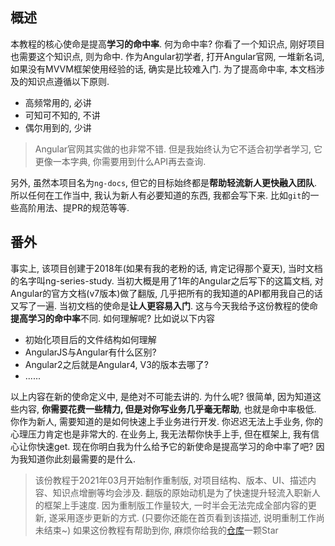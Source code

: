 ## 概述
本教程的核心使命是提高**学习的命中率**. 何为命中率? 你看了一个知识点, 刚好项目也需要这个知识点, 则为命中. 作为Angular初学者, 打开Angular官网, 一堆新名词, 如果没有MVVM框架使用经验的话, 确实是比较难入门. 为了提高命中率, 本文档涉及的知识点遵循以下原则.

 - 高频常用的, 必讲
 - 可知可不知的, 不讲
 - 偶尔用到的, 少讲

>Angular官网其实做的也非常不错. 但是我始终认为它不适合初学者学习, 它更像一本字典, 你需要用到什么API再去查询.

另外, 虽然本项目名为`ng-docs`, 但它的目标始终都是**帮助轻流新人更快融入团队**. 所以任何在工作当中, 我认为新人有必要知道的东西, 我都会写下来. 比如`git`的一些高阶用法、提PR的规范等等.

## 番外
事实上, 该项目创建于2018年(如果有我的老粉的话, 肯定记得那个夏天), 当时文档的名字叫ng-series-study. 当初大概是用了1年的Angular之后写下的这篇文档, 对Angular的官方文档(v7版本)做了翻版, 几乎把所有的我知道的API都用我自己的话又写了一遍. 当初文档的使命是**让人更容易入门**. 这与今天我给予这份教程的使命**提高学习的命中率**不同. 如何理解呢? 比如说以下内容

 - 初始化项目后的文件结构如何理解
 - AngularJS与Angular有什么区别?
 - Angular2之后就是Angular4, V3的版本去哪了?
 - ......

以上内容在新的使命定义中, 是绝对不可能去讲的. 为什么呢? 很简单, 因为知道这些内容, **你需要花费一些精力, 但是对你写业务几乎毫无帮助**, 也就是命中率极低. 你作为新人, 需要知道的是如何快速上手业务进行开发. 你迟迟无法上手业务, 你的心理压力肯定也是非常大的. 在业务上, 我无法帮你快手上手, 但在框架上, 我有信心让你快速get. 现在你明白我为什么给予它的新使命是提高学习的命中率了吧? 因为我知道你此刻最需要的是什么.

>该份教程于2021年03月开始制作重制版, 对项目结构、版本、UI、描述内容、知识点增删等均会涉及. 翻版的原始动机是为了快速提升轻流入职新人的框架上手速度. 因为重制版工作量较大, 一时半会无法完成全部内容的更新, 遂采用逐步更新的方式. (只要你还能在首页看到该描述, 说明重制工作尚未结束~) 如果这份教程有帮助到你, 麻烦你给我的[仓库](https://github.com/Eve-Sama/ng-docs)一颗Star